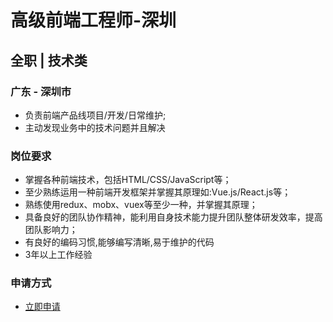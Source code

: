 
# 高级前端工程师-深圳
## 全职  |  技术类
### 广东 - 深圳市

- 负责前端产品线项目/开发/日常维护;
- 主动发现业务中的技术问题并且解决
### 岗位要求
- 掌握各种前端技术，包括HTML/CSS/JavaScript等；
- 至少熟练运用一种前端开发框架并掌握其原理如:Vue.js/React.js等；
- 熟练使用redux、mobx、vuex等至少一种，并掌握其原理；
- 具备良好的团队协作精神，能利用自身技术能力提升团队整体研发效率，提高团队影响力；
- 有良好的编码习惯,能够编写清晰,易于维护的代码
- 3年以上工作经验
### 申请方式
- <a href="mailto:hr@tuya.com?subject=求职简历-高级前端工程师-深圳-来自GitHub">立即申请</a>